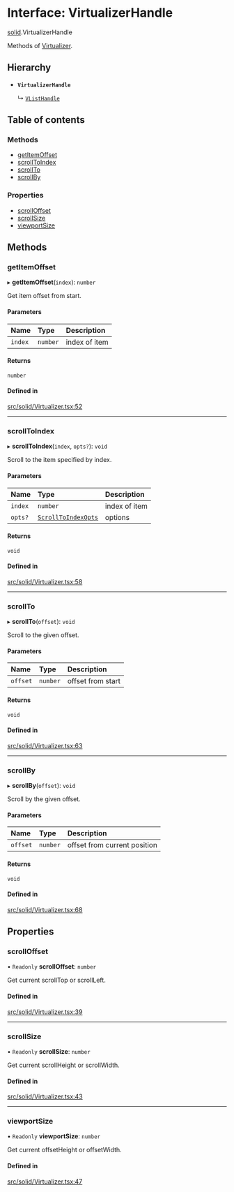 # Interface: VirtualizerHandle

[solid](../modules/solid.md).VirtualizerHandle

Methods of [Virtualizer](../modules/solid.md#virtualizer).

## Hierarchy

- **`VirtualizerHandle`**

  ↳ [`VListHandle`](solid.VListHandle.md)

## Table of contents

### Methods

- [getItemOffset](solid.VirtualizerHandle.md#getitemoffset)
- [scrollToIndex](solid.VirtualizerHandle.md#scrolltoindex)
- [scrollTo](solid.VirtualizerHandle.md#scrollto)
- [scrollBy](solid.VirtualizerHandle.md#scrollby)

### Properties

- [scrollOffset](solid.VirtualizerHandle.md#scrolloffset)
- [scrollSize](solid.VirtualizerHandle.md#scrollsize)
- [viewportSize](solid.VirtualizerHandle.md#viewportsize)

## Methods

### getItemOffset

▸ **getItemOffset**(`index`): `number`

Get item offset from start.

#### Parameters

| Name | Type | Description |
| :------ | :------ | :------ |
| `index` | `number` | index of item |

#### Returns

`number`

#### Defined in

[src/solid/Virtualizer.tsx:52](https://github.com/inokawa/virtua/blob/790b0083d06e536a7c4515467b154fa8fa57f390/src/solid/Virtualizer.tsx#L52)

___

### scrollToIndex

▸ **scrollToIndex**(`index`, `opts?`): `void`

Scroll to the item specified by index.

#### Parameters

| Name | Type | Description |
| :------ | :------ | :------ |
| `index` | `number` | index of item |
| `opts?` | [`ScrollToIndexOpts`](react.ScrollToIndexOpts.md) | options |

#### Returns

`void`

#### Defined in

[src/solid/Virtualizer.tsx:58](https://github.com/inokawa/virtua/blob/790b0083d06e536a7c4515467b154fa8fa57f390/src/solid/Virtualizer.tsx#L58)

___

### scrollTo

▸ **scrollTo**(`offset`): `void`

Scroll to the given offset.

#### Parameters

| Name | Type | Description |
| :------ | :------ | :------ |
| `offset` | `number` | offset from start |

#### Returns

`void`

#### Defined in

[src/solid/Virtualizer.tsx:63](https://github.com/inokawa/virtua/blob/790b0083d06e536a7c4515467b154fa8fa57f390/src/solid/Virtualizer.tsx#L63)

___

### scrollBy

▸ **scrollBy**(`offset`): `void`

Scroll by the given offset.

#### Parameters

| Name | Type | Description |
| :------ | :------ | :------ |
| `offset` | `number` | offset from current position |

#### Returns

`void`

#### Defined in

[src/solid/Virtualizer.tsx:68](https://github.com/inokawa/virtua/blob/790b0083d06e536a7c4515467b154fa8fa57f390/src/solid/Virtualizer.tsx#L68)

## Properties

### scrollOffset

• `Readonly` **scrollOffset**: `number`

Get current scrollTop or scrollLeft.

#### Defined in

[src/solid/Virtualizer.tsx:39](https://github.com/inokawa/virtua/blob/790b0083d06e536a7c4515467b154fa8fa57f390/src/solid/Virtualizer.tsx#L39)

___

### scrollSize

• `Readonly` **scrollSize**: `number`

Get current scrollHeight or scrollWidth.

#### Defined in

[src/solid/Virtualizer.tsx:43](https://github.com/inokawa/virtua/blob/790b0083d06e536a7c4515467b154fa8fa57f390/src/solid/Virtualizer.tsx#L43)

___

### viewportSize

• `Readonly` **viewportSize**: `number`

Get current offsetHeight or offsetWidth.

#### Defined in

[src/solid/Virtualizer.tsx:47](https://github.com/inokawa/virtua/blob/790b0083d06e536a7c4515467b154fa8fa57f390/src/solid/Virtualizer.tsx#L47)
